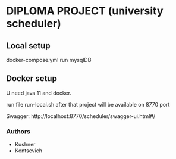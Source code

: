 # DIPLOMA PROJECT (university scheduler)

## Local setup
docker-compose.yml run mysqlDB

## Docker setup
U need java 11 and docker.

run file run-local.sh after that project will be available on 8770 port

Swagger: http://localhost:8770/scheduler/swagger-ui.html#/

### Authors
* Kushner
* Kontsevich
